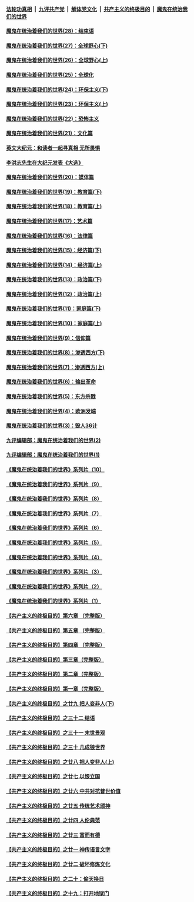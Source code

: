 

####  [法轮功真相](../../../../basic/blob/master/README.md?t=03241501) &nbsp;|&nbsp; [九评共产党](../../../../9ping.md/blob/master/README.md?t=03241501) &nbsp;|&nbsp; [解体党文化](../../../../jtdwh.md/blob/master/README.md?t=03241501)  &nbsp;|&nbsp; [共产主义的终极目的](../../../../gczydzjmd.md/blob/master/README.md?t=03241501) &nbsp;|&nbsp; [魔鬼在统治我们的世界](../../../../mgztzwmdsj.md/blob/master/README.md?t=03241501) 

#### [魔鬼在统治着我们的世界(28)：结束语](../pages/nsc422/n10936246.md?t=03241501) 

#### [魔鬼在统治着我们的世界(27)：全球野心(下)](../pages/nsc422/n10928319.md?t=03241501) 

#### [魔鬼在统治着我们的世界(26)：全球野心(上)](../pages/nsc422/n10900318.md?t=03241501) 

#### [魔鬼在统治着我们的世界(25)：全球化](../pages/nsc422/n10788205.md?t=03241501) 

#### [魔鬼在统治着我们的世界(24)：环保主义(下)](../pages/nsc422/n10695307.md?t=03241501) 

#### [魔鬼在统治着我们的世界(23)：环保主义(上)](../pages/nsc422/n10688613.md?t=03241501) 

#### [魔鬼在统治着我们的世界(22)：恐怖主义](../pages/nsc422/n10614727.md?t=03241501) 

#### [魔鬼在统治着我们的世界(21)：文化篇](../pages/nsc422/n10597706.md?t=03241501) 

#### [英文大纪元：和读者一起寻真相 无所畏惧](../pages/nsc422/n12542027.md?t=03241501) 

#### [李洪志先生在大纪元发表《大选》](../pages/nsc422/n12534746.md?t=03241501) 

#### [魔鬼在统治着我们的世界(20)：媒体篇](../pages/nsc422/n10586579.md?t=03241501) 

#### [魔鬼在统治着我们的世界(19)：教育篇(下)](../pages/nsc422/n10564808.md?t=03241501) 

#### [魔鬼在统治着我们的世界(18)：教育篇(上)](../pages/nsc422/n10526970.md?t=03241501) 

#### [魔鬼在统治着我们的世界(17)：艺术篇](../pages/nsc422/n10499093.md?t=03241501) 

#### [魔鬼在统治着我们的世界(16)：法律篇](../pages/nsc422/n10485969.md?t=03241501) 

#### [魔鬼在统治着我们的世界(15)：经济篇(下)](../pages/nsc422/n10469975.md?t=03241501) 

#### [魔鬼在统治着我们的世界(14)：经济篇(上)](../pages/nsc422/n10457370.md?t=03241501) 

#### [魔鬼在统治着我们的世界(13)：政治篇(下)](../pages/nsc422/n10448270.md?t=03241501) 

#### [魔鬼在统治着我们的世界(12)：政治篇(上)](../pages/nsc422/n10444576.md?t=03241501) 

#### [魔鬼在统治着我们的世界(11)：家庭篇(下)](../pages/nsc422/n10440961.md?t=03241501) 

#### [魔鬼在统治着我们的世界(10)：家庭篇(上)](../pages/nsc422/n10435448.md?t=03241501) 

#### [魔鬼在统治着我们的世界(9)：信仰篇](../pages/nsc422/n10432159.md?t=03241501) 

#### [魔鬼在统治着我们的世界(8)：渗透西方(下)](../pages/nsc422/n10429603.md?t=03241501) 

#### [魔鬼在统治着我们的世界(7)：渗透西方(上)](../pages/nsc422/n10426013.md?t=03241501) 

#### [魔鬼在统治着我们的世界(6)：输出革命](../pages/nsc422/n10421536.md?t=03241501) 

#### [魔鬼在统治着我们的世界(5)：东方杀戮](../pages/nsc422/n10417707.md?t=03241501) 

#### [魔鬼在统治着我们的世界(4)：欧洲发端](../pages/nsc422/n10414890.md?t=03241501) 

#### [魔鬼在统治着我们的世界(3)：毁人36计](../pages/nsc422/n10411583.md?t=03241501) 

#### [九评编辑部：魔鬼在统治着我们的世界(2)](../pages/nsc422/n10410036.md?t=03241501) 

#### [九评编辑部：魔鬼在统治着我们的世界(1)](../pages/nsc422/n10406825.md?t=03241501) 

#### [《魔鬼在统治着我们的世界》系列片（10）](../pages/nsc422/n12292670.md?t=03241501) 

#### [《魔鬼在统治着我们的世界》系列片（9）](../pages/nsc422/n12290859.md?t=03241501) 

#### [《魔鬼在统治着我们的世界》系列片（8）](../pages/nsc422/n12287445.md?t=03241501) 

#### [《魔鬼在统治着我们的世界》系列片（7）](../pages/nsc422/n12283425.md?t=03241501) 

#### [《魔鬼在统治着我们的世界》系列片（6）](../pages/nsc422/n12282314.md?t=03241501) 

#### [《魔鬼在统治着我们的世界》系列片（5）](../pages/nsc422/n12281419.md?t=03241501) 

#### [《魔鬼在统治着我们的世界》系列片（4）](../pages/nsc422/n12274024.md?t=03241501) 

#### [《魔鬼在统治着我们的世界》系列片（3）](../pages/nsc422/n12271322.md?t=03241501) 

#### [《魔鬼在统治着我们的世界》系列片（2）](../pages/nsc422/n12269049.md?t=03241501) 

#### [《魔鬼在统治着我们的世界》系列片（1）](../pages/nsc422/n12267575.md?t=03241501) 

#### [【共产主义的终极目的】第六章 （完整版）](../pages/nsc422/n11428913.md?t=03241501) 

#### [【共产主义的终极目的】第五章 （完整版）](../pages/nsc422/n11428912.md?t=03241501) 

#### [【共产主义的终极目的】第四章 （完整版）](../pages/nsc422/n11428907.md?t=03241501) 

#### [【共产主义的终极目的】第三章（完整版）](../pages/nsc422/n11428848.md?t=03241501) 

#### [【共产主义的终极目的】第二章（完整版）](../pages/nsc422/n11428831.md?t=03241501) 

#### [【共产主义的终极目的】第一章（完整版）](../pages/nsc422/n11417651.md?t=03241501) 

#### [【共产主义的终极目的】之廿九 把人变非人(下)](../pages/nsc422/n11344140.md?t=03241501) 

#### [【共产主义的终极目的】之三十二 结语](../pages/nsc422/n11360535.md?t=03241501) 

#### [【共产主义的终极目的】之三十一 末世景观](../pages/nsc422/n11351129.md?t=03241501) 

#### [【共产主义的终极目的】之三十 几成狼世界](../pages/nsc422/n11348280.md?t=03241501) 

#### [【共产主义的终极目的】之廿八 把人变非人(上)](../pages/nsc422/n11340492.md?t=03241501) 

#### [【共产主义的终极目的】之廿七 以恨立国](../pages/nsc422/n11336944.md?t=03241501) 

#### [【共产主义的终极目的】之廿六 中共对抗普世价值](../pages/nsc422/n11324785.md?t=03241501) 

#### [【共产主义的终极目的】之廿五 传统艺术颂神](../pages/nsc422/n11296396.md?t=03241501) 

#### [【共产主义的终极目的】之廿四 人伦典范](../pages/nsc422/n11296397.md?t=03241501) 

#### [【共产主义的终极目的】之廿三 富而有德](../pages/nsc422/n11283598.md?t=03241501) 

#### [【共产主义的终极目的】之廿一 神传语言文字](../pages/nsc422/n11263265.md?t=03241501) 

#### [【共产主义的终极目的】之廿二 破坏修炼文化](../pages/nsc422/n11245728.md?t=03241501) 

#### [【共产主义的终极目的】之二十：偷天换日](../pages/nsc422/n11238846.md?t=03241501) 

#### [【共产主义的终极目的】之十九：打开地狱门](../pages/nsc422/n11206376.md?t=03241501) 


